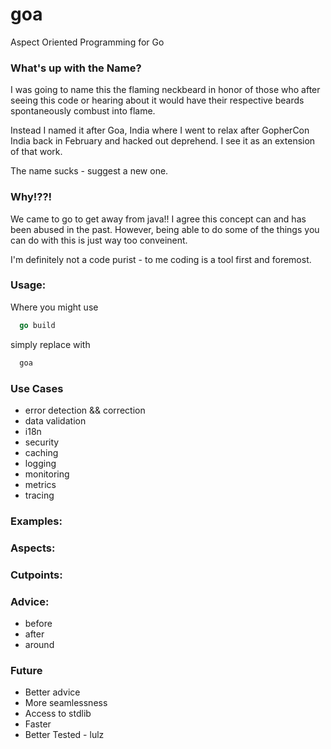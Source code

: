 # goa
Aspect Oriented Programming for Go


### What's up with the Name?
I was going to name this the flaming neckbeard in honor of those who
after seeing this code or hearing about it would have their respective
beards spontaneously combust into flame.

Instead I named it after Goa, India where I went to relax after
GopherCon India back in February and hacked out deprehend. I see it as
an extension of that work.

The name sucks - suggest a new one.

### Why!??!
We came to go to get away from java!! I agree this concept can and has
been abused in the past. However, being able to do some of the things
you can do with this is just way too conveinent.

I'm definitely not a code purist - to me coding is a tool first and
foremost.

### Usage:

Where you might use

```go
  go build
```

simply replace with

```go
  goa
```


### Use Cases
  * error detection && correction
  * data validation
  * i18n
  * security
  * caching
  * logging
  * monitoring
  * metrics
  * tracing

### Examples:

### Aspects:

### Cutpoints:

### Advice:

  * before
  * after
  * around

### Future

  * Better advice
  * More seamlessness
  * Access to stdlib
  * Faster
  * Better Tested - lulz
